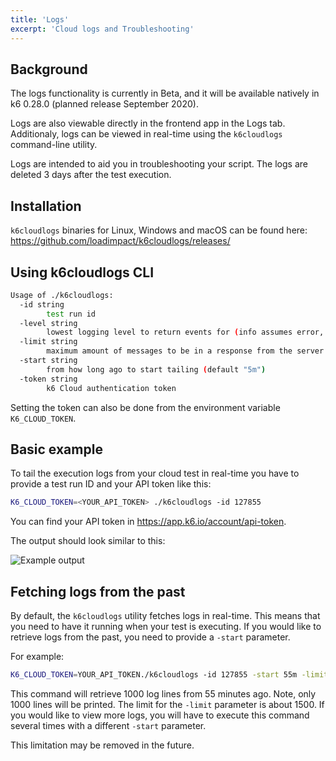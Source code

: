 ```yaml
---
title: 'Logs'
excerpt: 'Cloud logs and Troubleshooting'
---
```


## Background

The logs functionality is currently in Beta, and it will be available natively in k6 0.28.0 (planned release September 2020).

Logs are also viewable directly in the frontend app in the Logs tab. Additionaly, logs can be viewed in real-time using the `k6cloudlogs` command-line utility.

Logs are intended to aid you in troubleshooting your script. The logs are deleted 3 days after the test execution.

## Installation

`k6cloudlogs` binaries for Linux, Windows and macOS can be found here: https://github.com/loadimpact/k6cloudlogs/releases/


## Using k6cloudlogs CLI


```bash
Usage of ./k6cloudlogs:
  -id string
        test run id
  -level string
        lowest logging level to return events for (info assumes error, etc.) (default "info")
  -limit string
        maximum amount of messages to be in a response from the server (default "100")
  -start string
        from how long ago to start tailing (default "5m")
  -token string
        k6 Cloud authentication token
```

Setting the token can also be done from the environment variable `K6_CLOUD_TOKEN`.

## Basic example

To tail the execution logs from your cloud test in real-time you have to provide a test run ID and your API token like this:

```bash
K6_CLOUD_TOKEN=<YOUR_API_TOKEN> ./k6cloudlogs -id 127855
```

You can find your API token in https://app.k6.io/account/api-token.

The output should look similar to this:

![Example output](/images/11%PCloug%Logs/cloud-logs-example-output.png)


## Fetching logs from the past

By default, the `k6cloudlogs` utility fetches logs in real-time. This means that you need to have it running when your test is executing.
If you would like to retrieve logs from the past, you need to provide a `-start` parameter.

For example:

```bash
K6_CLOUD_TOKEN=YOUR_API_TOKEN./k6cloudlogs -id 127855 -start 55m -limit 1000
```

This command will retrieve 1000 log lines from 55 minutes ago. Note, only 1000 lines will be printed. The limit for the `-limit` parameter is about 1500.
If you would like to view more logs, you will have to execute this command several times with a different `-start` parameter.

This limitation may be removed in the future.
